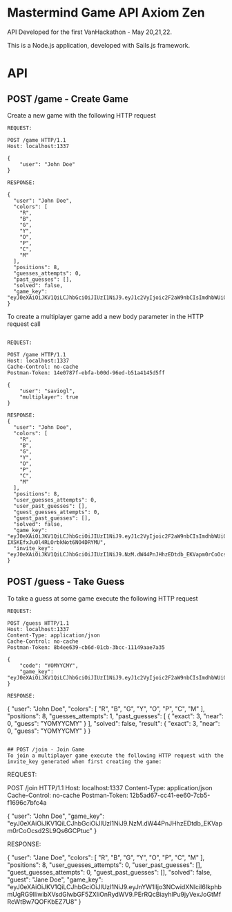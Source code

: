 # Mastermind Game API Axiom Zen 

API Developed for the first VanHackathon - May 20,21,22.

This is a Node.js application, developed with Sails.js framework.

# API
## POST /game - Create Game

Create a new game with the following HTTP request

```
REQUEST:

POST /game HTTP/1.1
Host: localhost:1337

{
    "user": "John Doe"
}

RESPONSE:

{
  "user": "John Doe",
  "colors": [
    "R",
    "B",
    "G",
    "Y",
    "O",
    "P",
    "C",
    "M"
  ],
  "positions": 8,
  "guesses_attempts": 0,
  "past_guesses": [],
  "solved": false,
  "game_key": "eyJ0eXAiOiJKV1QiLCJhbGciOiJIUzI1NiJ9.eyJ1c2VyIjoic2F2aW9nbCIsImdhbWUiOjY3LCJtdWx0aXBsYXllciI6ZmFsc2V9.J9AY5VsQqSnabN9NTSxLgDPZqDcz_x9pF2EDYpTa274"
}

```

To create a multiplayer game add a new body parameter in the HTTP request call
```

REQUEST:

POST /game HTTP/1.1
Host: localhost:1337
Cache-Control: no-cache
Postman-Token: 14e0787f-ebfa-b00d-96ed-b51a4145d5ff

{
    "user": "saviogl",
    "multiplayer": true
}

RESPONSE:
{
  "user": "John Doe",
  "colors": [
    "R",
    "B",
    "G",
    "Y",
    "O",
    "P",
    "C",
    "M"
  ],
  "positions": 8,
  "user_guesses_attempts": 0,
  "user_past_guesses": [],
  "guest_guesses_attempts": 0,
  "guest_past_guesses": [],
  "solved": false,
  "game_key": "eyJ0eXAiOiJKV1QiLCJhbGciOiJIUzI1NiJ9.eyJ1c2VyIjoic2F2aW9nbCIsImdhbWUiOjczLCJtdWx0aXBsYXllciI6dHJ1ZX0.E3HiVPSzTrjN-IXSKEfxJu0l4RLOrbkNot6NO4DRYMU",
  "invite_key": "eyJ0eXAiOiJKV1QiLCJhbGciOiJIUzI1NiJ9.NzM.dW44PnJHhzEDtdb_EKVapm0rCoOcsd2SL9Qs6GCPtuc"
}
```

## POST /guess - Take Guess
To take a guess at some game execute the following HTTP request
```
REQUEST:

POST /guess HTTP/1.1
Host: localhost:1337
Content-Type: application/json
Cache-Control: no-cache
Postman-Token: 8b4ee639-cb6d-01cb-3bcc-11149aae7a35

{
    "code": "YOMYYCMY",
    "game_key": "eyJ0eXAiOiJKV1QiLCJhbGciOiJIUzI1NiJ9.eyJ1c2VyIjoic2F2aW9nbCIsImdhbWUiOjY3LCJtdWx0aXBsYXllciI6ZmFsc2V9.J9AY5VsQqSnabN9NTSxLgDPZqDcz_x9pF2EDYpTa274"
}

RESPONSE:
```
{
  "user": "John Doe",
  "colors": [
    "R",
    "B",
    "G",
    "Y",
    "O",
    "P",
    "C",
    "M"
  ],
  "positions": 8,
  "guesses_attempts": 1,
  "past_guesses": [
    {
      "exact": 3,
      "near": 0,
      "guess": "YOMYYCMY"
    }
  ],
  "solved": false,
  "result": {
    "exact": 3,
    "near": 0,
    "guess": "YOMYYCMY"
  }
}
```

## POST /join - Join Game
To join a multiplayer game execute the following HTTP request with the invite_key generated when first creating the game:
```
REQUEST: 

POST /join HTTP/1.1
Host: localhost:1337
Content-Type: application/json
Cache-Control: no-cache
Postman-Token: 12b5ad67-cc41-ee60-7cb5-f1696c7bfc4a

{
    "user": "John Doe",
    "game_key": "eyJ0eXAiOiJKV1QiLCJhbGciOiJIUzI1NiJ9.NzM.dW44PnJHhzEDtdb_EKVapm0rCoOcsd2SL9Qs6GCPtuc"
}

RESPONSE:

{
  "user": "Jane Doe",
  "colors": [
    "R",
    "B",
    "G",
    "Y",
    "O",
    "P",
    "C",
    "M"
  ],
  "positions": 8,
  "user_guesses_attempts": 0,
  "user_past_guesses": [],
  "guest_guesses_attempts": 0,
  "guest_past_guesses": [],
  "solved": false,
  "guest": "Jane Doe",
  "game_key": "eyJ0eXAiOiJKV1QiLCJhbGciOiJIUzI1NiJ9.eyJnYW1lIjo3NCwidXNlciI6IkphbmUgRG9lIiwibXVsdGlwbGF5ZXIiOnRydWV9.PErRQcBiayhlPu9jyVexJoGtMfRcWtBw7QOFKbEZ7U8"
}
```